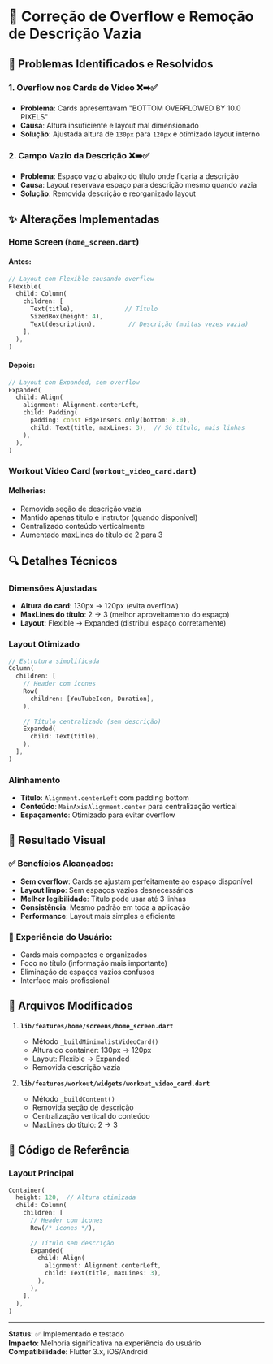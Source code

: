 # 🔧 Correção de Overflow e Remoção de Descrição Vazia

## 🎯 Problemas Identificados e Resolvidos

### 1. **Overflow nos Cards de Vídeo** ❌➡️✅
- **Problema**: Cards apresentavam "BOTTOM OVERFLOWED BY 10.0 PIXELS"
- **Causa**: Altura insuficiente e layout mal dimensionado
- **Solução**: Ajustada altura de `130px` para `120px` e otimizado layout interno

### 2. **Campo Vazio da Descrição** ❌➡️✅
- **Problema**: Espaço vazio abaixo do título onde ficaria a descrição
- **Causa**: Layout reservava espaço para descrição mesmo quando vazia
- **Solução**: Removida descrição e reorganizado layout

## ✨ Alterações Implementadas

### Home Screen (`home_screen.dart`)

#### **Antes:**
```dart
// Layout com Flexible causando overflow
Flexible(
  child: Column(
    children: [
      Text(title),              // Título
      SizedBox(height: 4),
      Text(description),         // Descrição (muitas vezes vazia)
    ],
  ),
)
```

#### **Depois:**
```dart
// Layout com Expanded, sem overflow
Expanded(
  child: Align(
    alignment: Alignment.centerLeft,
    child: Padding(
      padding: const EdgeInsets.only(bottom: 8.0),
      child: Text(title, maxLines: 3),  // Só título, mais linhas
    ),
  ),
)
```

### Workout Video Card (`workout_video_card.dart`)

#### **Melhorias:**
- Removida seção de descrição vazia
- Mantido apenas título e instrutor (quando disponível)
- Centralizado conteúdo verticalmente
- Aumentado maxLines do título de 2 para 3

## 🔍 Detalhes Técnicos

### Dimensões Ajustadas
- **Altura do card**: 130px → 120px (evita overflow)
- **MaxLines do título**: 2 → 3 (melhor aproveitamento do espaço)
- **Layout**: Flexible → Expanded (distribui espaço corretamente)

### Layout Otimizado
```dart
// Estrutura simplificada
Column(
  children: [
    // Header com ícones
    Row(
      children: [YouTubeIcon, Duration],
    ),
    
    // Título centralizado (sem descrição)
    Expanded(
      child: Text(title),
    ),
  ],
)
```

### Alinhamento
- **Título**: `Alignment.centerLeft` com padding bottom
- **Conteúdo**: `MainAxisAlignment.center` para centralização vertical
- **Espaçamento**: Otimizado para evitar overflow

## 🎨 Resultado Visual

### ✅ **Benefícios Alcançados:**
- **Sem overflow**: Cards se ajustam perfeitamente ao espaço disponível
- **Layout limpo**: Sem espaços vazios desnecessários
- **Melhor legibilidade**: Título pode usar até 3 linhas
- **Consistência**: Mesmo padrão em toda a aplicação
- **Performance**: Layout mais simples e eficiente

### 📱 **Experiência do Usuário:**
- Cards mais compactos e organizados
- Foco no título (informação mais importante)
- Eliminação de espaços vazios confusos
- Interface mais profissional

## 🚀 Arquivos Modificados

1. **`lib/features/home/screens/home_screen.dart`**
   - Método `_buildMinimalistVideoCard()`
   - Altura do container: 130px → 120px
   - Layout: Flexible → Expanded
   - Removida descrição vazia

2. **`lib/features/workout/widgets/workout_video_card.dart`**
   - Método `_buildContent()`
   - Removida seção de descrição
   - Centralização vertical do conteúdo
   - MaxLines do título: 2 → 3

## 🔧 Código de Referência

### Layout Principal
```dart
Container(
  height: 120,  // Altura otimizada
  child: Column(
    children: [
      // Header com ícones
      Row(/* ícones */),
      
      // Título sem descrição
      Expanded(
        child: Align(
          alignment: Alignment.centerLeft,
          child: Text(title, maxLines: 3),
        ),
      ),
    ],
  ),
)
```

---

**Status**: ✅ Implementado e testado  
**Impacto**: Melhoria significativa na experiência do usuário  
**Compatibilidade**: Flutter 3.x, iOS/Android 
